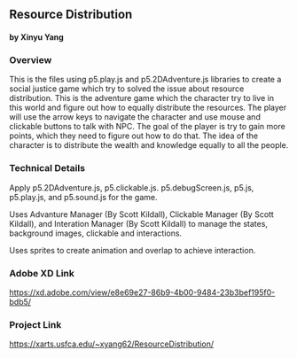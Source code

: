 ##  Resource Distribution
#### by Xinyu Yang



### Overview
This is the files using p5.play.js and p5.2DAdventure.js libraries to create a social justice game which try to solved the issue about resource distribution. 
This is the adventure game which the character try to live in this world and figure out how to equally distribute the resources. The player will use the arrow keys to navigate the character and use mouse and clickable buttons to talk with NPC. The goal of the player is try to gain more points, which they need to figure out how to do that. The idea of the character is to distribute the wealth and knowledge equally to all the people.

### Technical Details

Apply p5.2DAdventure.js, p5.clickable.js. p5.debugScreen.js, p5.js, p5.play.js, and p5.sound.js for the game.

Uses Advanture Manager (By Scott Kildall), Clickable Manager (By Scott Kildall), and Interation Manager (By Scott Kildall) to manage the states, background images, clickable and interactions.

Uses sprites to create animation and overlap to achieve interaction.

### Adobe XD Link
https://xd.adobe.com/view/e8e69e27-86b9-4b00-9484-23b3bef195f0-bdb5/

### Project Link
https://xarts.usfca.edu/~xyang62/ResourceDistribution/